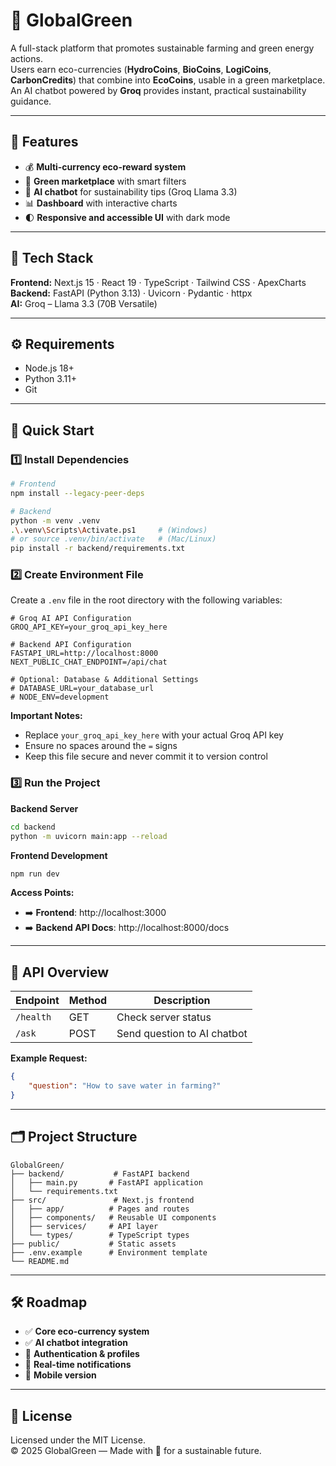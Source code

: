 # 🌱 GlobalGreen

A full-stack platform that promotes sustainable farming and green energy actions.  
Users earn eco-currencies (**HydroCoins**, **BioCoins**, **LogiCoins**, **CarbonCredits**) that combine into **EcoCoins**, usable in a green marketplace.  
An AI chatbot powered by **Groq** provides instant, practical sustainability guidance.

---

## 🚀 Features

- 💰 **Multi-currency eco-reward system**  
- 🛒 **Green marketplace** with smart filters  
- 🤖 **AI chatbot** for sustainability tips (Groq Llama 3.3)  
- 📊 **Dashboard** with interactive charts  
- 🌓 **Responsive and accessible UI** with dark mode  

---

## 🧠 Tech Stack

**Frontend:** Next.js 15 · React 19 · TypeScript · Tailwind CSS · ApexCharts  
**Backend:** FastAPI (Python 3.13) · Uvicorn · Pydantic · httpx  
**AI:** Groq – Llama 3.3 (70B Versatile)

---

## ⚙️ Requirements

- Node.js 18+  
- Python 3.11+  
- Git

---

## 🧩 Quick Start

### 1️⃣ Install Dependencies

```bash
# Frontend
npm install --legacy-peer-deps

# Backend
python -m venv .venv
.\.venv\Scripts\Activate.ps1     # (Windows)
# or source .venv/bin/activate   # (Mac/Linux)
pip install -r backend/requirements.txt
```

### 2️⃣ Create Environment File

Create a `.env` file in the root directory with the following variables:

```env
# Groq AI API Configuration
GROQ_API_KEY=your_groq_api_key_here

# Backend API Configuration
FASTAPI_URL=http://localhost:8000
NEXT_PUBLIC_CHAT_ENDPOINT=/api/chat

# Optional: Database & Additional Settings
# DATABASE_URL=your_database_url
# NODE_ENV=development
```

**Important Notes:**
- Replace `your_groq_api_key_here` with your actual Groq API key
- Ensure no spaces around the `=` signs
- Keep this file secure and never commit it to version control

### 3️⃣ Run the Project

**Backend Server**
```bash
cd backend
python -m uvicorn main:app --reload
```

**Frontend Development**
```bash
npm run dev
```

**Access Points:**
- ➡️ **Frontend**: http://localhost:3000
- ➡️ **Backend API Docs**: http://localhost:8000/docs

---

## 🧭 API Overview

| Endpoint | Method | Description |
|----------|--------|-------------|
| `/health` | GET | Check server status |
| `/ask` | POST | Send question to AI chatbot |

**Example Request:**
```json
{
    "question": "How to save water in farming?"
}
```

---

## 🗂 Project Structure

```
GlobalGreen/
├── backend/           # FastAPI backend
│   ├── main.py       # FastAPI application
│   └── requirements.txt
├── src/               # Next.js frontend
│   ├── app/          # Pages and routes
│   ├── components/   # Reusable UI components
│   ├── services/     # API layer
│   └── types/        # TypeScript types
├── public/           # Static assets
├── .env.example      # Environment template
└── README.md
```

---

## 🛠 Roadmap

- ✅ **Core eco-currency system**
- ✅ **AI chatbot integration**
- 🚧 **Authentication & profiles**
- 🚧 **Real-time notifications**
- 🚧 **Mobile version**

---

## 📜 License

Licensed under the MIT License.  
© 2025 GlobalGreen — Made with 💚 for a sustainable future.
